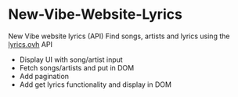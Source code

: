 # New-Vibe-Website-Lyrics
New Vibe website lyrics (API)
Find songs, artists and lyrics using the [lyrics.ovh](https://lyrics.ovh) API
- Display UI with song/artist input
- Fetch songs/artists and put in DOM
- Add pagination
- Add get lyrics functionality and display in DOM
